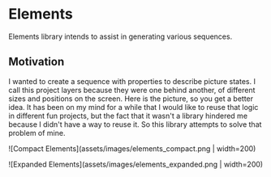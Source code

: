# Elements

Elements library intends to assist in generating various sequences.

## Motivation

I wanted to create a sequence with properties to describe picture states. I call this project layers because they were one behind another, of different sizes and positions on the screen. Here is the picture, so you get a better idea. It has been on my mind for a while that I would like to reuse that logic in different fun projects, but the fact that it wasn't a library hindered me because I didn't have a way to reuse it. So this library attempts to solve that problem of mine.

![Compact Elements](assets/images/elements_compact.png | width=200)

![Expanded Elements](assets/images/elements_expanded.png | width=200)
